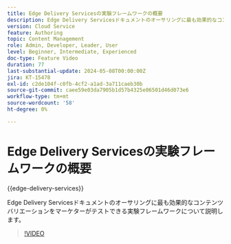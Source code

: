 ```yaml
---
title: Edge Delivery Servicesの実験フレームワークの概要
description: Edge Delivery Servicesドキュメントのオーサリングに最も効果的なコンテンツバリエーションをマーケターがテストできる実験フレームワークについて説明します。
version: Cloud Service
feature: Authoring
topic: Content Management
role: Admin, Developer, Leader, User
level: Beginner, Intermediate, Experienced
doc-type: Feature Video
duration: 77
last-substantial-update: 2024-05-08T00:00:00Z
jira: KT-15478
exl-id: c2de104f-c0fb-4cf2-a1ad-3a711caeb30b
source-git-commit: caee59e03da7905b1d57b4325e06501d46d073e6
workflow-type: tm+mt
source-wordcount: '58'
ht-degree: 0%

---
```


# Edge Delivery Servicesの実験フレームワークの概要

{{edge-delivery-services}}

Edge Delivery Servicesドキュメントのオーサリングに最も効果的なコンテンツバリエーションをマーケターがテストできる実験フレームワークについて説明します。

>[!VIDEO](https://video.tv.adobe.com/v/3429061/?learn=on)
